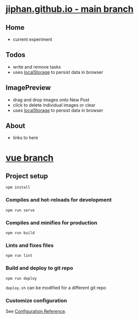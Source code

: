 # [jiphan.github.io - main branch](https://jiphan.github.io/#/)

## Home

- current experiment

## Todos

- write and remove tasks
- uses [localStorage](https://developer.mozilla.org/en-US/docs/Web/API/Window/localStorage) to persist data in browser

## ImagePreview

- drag and drop images onto New Post
- click to delete individual images or clear
- uses [localStorage](https://developer.mozilla.org/en-US/docs/Web/API/Window/localStorage) to persist data in browser

## About

- links to here

# [vue branch](https://github.com/jiphan/jiphan.github.io/tree/vue)

## Project setup
```
npm install
```

### Compiles and hot-reloads for development
```
npm run serve
```

### Compiles and minifies for production
```
npm run build
```

### Lints and fixes files
```
npm run lint
```

### Build and deploy to git repo
```
npm run deploy
```
`deploy.sh` can be modified for a different git repo

### Customize configuration
See [Configuration Reference](https://cli.vuejs.org/config/).
